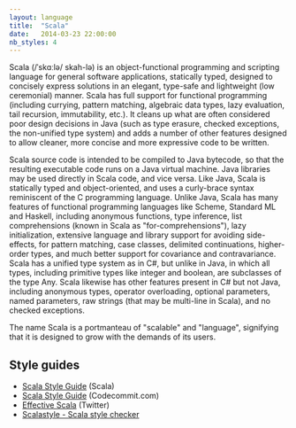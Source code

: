 ```yaml
---
layout: language
title:  "Scala"
date:   2014-03-23 22:00:00
nb_styles: 4
---
```


Scala (/ˈskɑːlə/ skah-lə) is an object-functional programming and scripting language for general software applications, statically typed, designed to concisely express solutions in an elegant, type-safe and lightweight (low ceremonial) manner. Scala has full support for functional programming (including currying, pattern matching, algebraic data types, lazy evaluation, tail recursion, immutability, etc.). It cleans up what are often considered poor design decisions in Java (such as type erasure, checked exceptions, the non-unified type system) and adds a number of other features designed to allow cleaner, more concise and more expressive code to be written.

Scala source code is intended to be compiled to Java bytecode, so that the resulting executable code runs on a Java virtual machine. Java libraries may be used directly in Scala code, and vice versa. Like Java, Scala is statically typed and object-oriented, and uses a curly-brace syntax reminiscent of the C programming language. Unlike Java, Scala has many features of functional programming languages like Scheme, Standard ML and Haskell, including anonymous functions, type inference, list comprehensions (known in Scala as "for-comprehensions"), lazy initialization, extensive language and library support for avoiding side-effects, for pattern matching, case classes, delimited continuations, higher-order types, and much better support for covariance and contravariance. Scala has a unified type system as in C#, but unlike in Java, in which all types, including primitive types like integer and boolean, are subclasses of the type Any. Scala likewise has other features present in C# but not Java, including anonymous types, operator overloading, optional parameters, named parameters, raw strings (that may be multi-line in Scala), and no checked exceptions.

The name Scala is a portmanteau of "scalable" and "language", signifying that it is designed to grow with the demands of its users.

## Style guides

- [Scala Style Guide](http://docs.scala-lang.org/style/) (Scala)
- [Scala Style Guide](http://www.codecommit.com/scala-style-guide.pdf) (Codecommit.com)
- [Effective Scala](http://twitter.github.io/effectivescala/) (Twitter)
- [Scalastyle - Scala style checker](http://www.scalastyle.org)